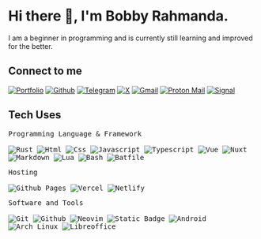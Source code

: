 # Hi there 👋, I'm Bobby Rahmanda.

<p>I am a beginner in programming and is currently still learning and improved for the better. </p>

## Connect to me

[![Portfolio](https://img.shields.io/badge/-Portfolio-red?style=flat&logo=appveyor&logoColor=white)](https://bobbyrahmanda13.netlify.app)
[![Github](https://img.shields.io/badge/-Github-000?style=flat&logo=Github&logoColor=white)](https://github.com/bobbyrahmanda13)
[![Telegram](https://img.shields.io/badge/Telegram-2CA5E0?logo=telegram&logoColor=white)](https://t.me/Rahman_0000)
[![X](https://img.shields.io/badge/X-%23000000.svg?logo=X&logoColor=white)](https://twitter.com/r4hm4n1309)
[![Gmail](https://img.shields.io/badge/Gmail-D14836?logo=gmail&logoColor=white)](mailto:bobbyrahmanda1996@gmail.com)
[![Proton Mail](https://img.shields.io/badge/Proton%20Mail-6D4AFF?logo=protonmail&logoColor=fff)](mailto:bobbyrahmanda1996@proton.me)
[![Signal](https://img.shields.io/badge/Signal-3A76F0?logo=signal&logoColor=fff)](https://signal.me/#p/+6285274620281)

<h2>Tech Uses</h2>

<div>

<p>
		<kbd>
			<kbd>Programming Language & Framework </kbd>
			<br>
			<br>
			<img alt="Rust" src="https://img.shields.io/badge/Rust-%23000000.svg?e&logo=rust&logoColor=white">
			<img alt="Html" src="https://img.shields.io/badge/HTML-%23E34F26.svg?logo=html5&logoColor=white">
			<img alt="Css" src="https://img.shields.io/badge/CSS-1572B6?logo=css3&logoColor=fff">
			<img alt="Javascript" src="https://img.shields.io/badge/JavaScript-F7DF1E?logo=javascript&logoColor=000">
			<img alt="Typescript" src="https://img.shields.io/badge/TypeScript-3178C6?logo=typescript&logoColor=fff">
			<img alt="Vue" src="https://img.shields.io/badge/Vue.js-4FC08D?logo=vuedotjs&logoColor=fff">
			<img alt="Nuxt" src="https://img.shields.io/badge/Nuxt-002E3B?logo=nuxt&logoColor=#00DC82">
			<img alt="Markdown" src="https://img.shields.io/badge/Markdown-%23000000.svg?logo=markdown&logoColor=white">
			<img alt="Lua" src="https://img.shields.io/badge/Lua-%232C2D72.svg?logo=lua&logoColor=white">
			<img alt="Bash" src="https://img.shields.io/badge/Bash-4EAA25?logo=gnubash&logoColor=fff">
			<img alt="Batfile" src="https://img.shields.io/badge/Bash-4EAA25?logo=batfile&logoColor=fff">
		</kbd>
	</p>

<p>
		<kbd>
			<kbd>Hosting</kbd>
			<br>
			<br>
			<img alt="Github Pages" src="https://img.shields.io/badge/GitHub%20Pages-121013?logo=github&logoColor=white">
			<img alt="Vercel" src="https://img.shields.io/badge/Vercel-%23000000.svg?logo=vercel&logoColor=white">
			<img alt="Netlify" src="https://img.shields.io/badge/Netlify-%23000000.svg?logo=netlify&logoColor=#00C7B7">
		</kbd>
	</p>
<p>
		<kbd>
			<kbd>Software and Tools</kbd>
			<br>
			<br>
			<img alt="Git" src="https://img.shields.io/badge/Git-F05032?logo=git&logoColor=fff">
			<img alt="Github" src="https://img.shields.io/badge/GitHub-%23121011.svg?logo=github&logoColor=white">
			<img alt="Neovim" src="https://img.shields.io/badge/Neovim-57A143?logo=neovim&logoColor=fff">
			<img alt="Static Badge" src="https://img.shields.io/badge/StackOverflow-05122A?style=flat&logo=StackOverflow">
			<img alt="Android" src="https://img.shields.io/badge/Android-3DDC84?logo=android&logoColor=white">
			<img alt="Arch Linux" src="https://img.shields.io/badge/Arch%20Linux-1793D1?logo=arch-linux&logoColor=fff)">
			<img alt="Libreoffice" src="https://img.shields.io/badge/Libreoffice-05122A?style=flat&logo=Libreoffice">
		</kbd>
	</p>
</div>

<!-- A little bit about me:
* A [Vue.js](https://vuejs.org/) guy
* Do [Go](https://golang.org/) and [Typescript](https://www.typescriptlang.org/) for backend
* Likes [Julia](https://julialang.org/) because it's fun -->




<!--
**bobbyrahmanda13/bobbyrahmanda13** is a ✨ _special_ ✨ repository because its `README.md` (this file) appears on your GitHub profile.

Here are some ideas to get you started:

- 🔭 I’m currently working on ...
- 🌱 I’m currently learning ...
- 👯 I’m looking to collaborate on ...
- 🤔 I’m looking for help with ...
- 💬 Ask me about ...
- 📫 How to reach me: ...
- 😄 Pronouns: ...
- ⚡ Fun fact: ...
-->
